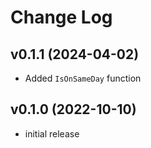 # Change Log

## v0.1.1 (2024-04-02)
- Added `IsOnSameDay` function

## v0.1.0 (2022-10-10)
- initial release